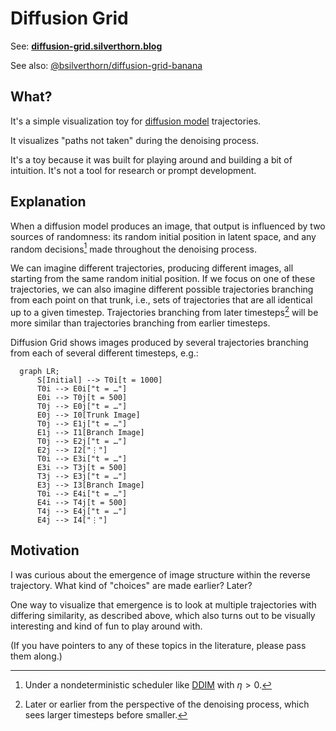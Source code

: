Diffusion Grid
==============

See: [**diffusion-grid.silverthorn.blog**](https://diffusion-grid.silverthorn.blog)

See also: [@bsilverthorn/diffusion-grid-banana](https://github.com/bsilverthorn/diffusion-grid-banana)

What?
-----

It's a simple visualization toy for [diffusion model](https://arxiv.org/pdf/2208.11970.pdf) trajectories.

It visualizes "paths not taken" during the denoising process.

It's a toy because it was built for playing around and building a bit of
intuition. It's not a tool for research or prompt development.

Explanation
-----------

When a diffusion model produces an image, that output is influenced by two
sources of randomness: its random initial position in latent space, and any
random decisions[^0] made throughout the denoising process.

We can imagine different trajectories, producing different images, all starting
from the same random initial position. If we focus on one of these trajectories,
we can also imagine different possible trajectories branching from each point on
that trunk, i.e., sets of trajectories that are all identical up to a given
timestep. Trajectories branching from later timesteps[^1] will be more similar
than trajectories branching from earlier timesteps.

Diffusion Grid shows images produced by several trajectories branching from each of
several different timesteps, e.g.:

```mermaid
  graph LR;
      S[Initial] --> T0i[t = 1000]
      T0i --> E0i["t = …"]
      E0i --> T0j[t = 500]
      T0j --> E0j["t = …"]
      E0j --> I0[Trunk Image]
      T0j --> E1j["t = …"]
      E1j --> I1[Branch Image]
      T0j --> E2j["t = …"]
      E2j --> I2["⋮"]
      T0i --> E3i["t = …"]
      E3i --> T3j[t = 500]
      T3j --> E3j["t = …"]
      E3j --> I3[Branch Image]
      T0i --> E4i["t = …"]
      E4i --> T4j[t = 500]
      T4j --> E4j["t = …"]
      E4j --> I4["⋮"]
```

Motivation
----------

I was curious about the emergence of image structure within the reverse trajectory. What kind of "choices" are made earlier? Later?

One way to visualize that emergence is to look at multiple trajectories with
differing similarity, as described above, which also turns out to be visually
interesting and kind of fun to play around with.

(If you have pointers to any of these topics in the literature, please pass them
along.)

[^0]: Under a nondeterministic scheduler like [DDIM](https://arxiv.org/pdf/2010.02502.pdf) with $\eta > 0$.

[^1]: Later or earlier from the perspective of the denoising process, which sees larger timesteps before smaller.

